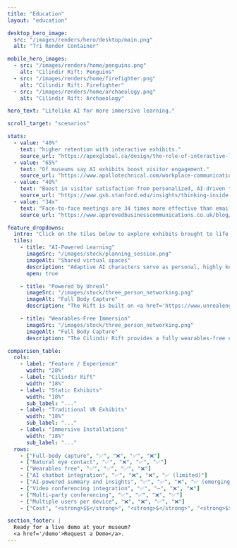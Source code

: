 ```yaml
---
title: "Education"
layout: "education"

desktop_hero_image:
  src: "/images/renders/hero/desktop/main.png"
  alt: "Tri Render Container"

mobile_hero_images:
  - src: "/images/renders/home/penguins.png"
    alt: "Cilindir Rift: Penguins"
  - src: "/images/renders/home/firefighter.png"
    alt: "Cilindir Rift: Firefighter"
  - src: "/images/renders/home/archaeology.png"
    alt: "Cilindir Rift: Archaeology"

hero_text: "Lifelike AI for more immersive learning."

scroll_target: "scenarios"

stats:
  - value: "40%"
    text: "higher retention with interactive exhibits."
    source_url: "https://apexglobal.ca/design/the-role-of-interactive-learning-in-museums/"
  - value: "65%"
    text: "Of museums say AI exhibits boost visitor engagement."
    source_url: "https://www.apollotechnical.com/workplace-communication-statistics/"
  - value: "40%"
    text: "Boost in visitor satisfaction from personalized, AI-driven tours."
    source_url: "https://www.gsb.stanford.edu/insights/thinking-inside-box-why-virtual-meetings-generate-fewer-ideas"
  - value: "34x"
    text: "Face-to-face meetings are 34 times more effective than email threads."
    source_url: "https://www.approvedbusinesscommunications.co.uk/blog/2018-01-11-face-to-face-meetings-are-way-more-effective-than-emails-study-suggest"

feature_dropdowns:
  intro: "Click on the tiles below to explore exhibits brought to life with Cilindir."
  tiles:
    - title: "AI-Powered Learning"
      imageSrc: "/images/stock/planning_session.png"
      imageAlt: "Shared virtual spaces"
      description: "Adaptive AI characters serve as personal, highly knowledgeable mentors, experts, and guides. Users can see, hear, and interact with these AI systems as if they were another person together in the same room. AI educators are trained on vast amounts of information, and designed with strict safety protocols."
      open: true

    - title: "Powered by Unreal"
      imageSrc: "/images/stock/three_person_networking.png"
      imageAlt: "Full Body Capture"
      description: "The Rift is built on <a href='https://www.unrealengine.com/' target='_blank' rel='noopener'>Unreal Engine</a>, a leading game development engine known for its stunning graphics and advanced physics. This makes it possible for learners to explore dynamic virtual worlds where AI characters can move naturally and interact with their surroundings."

    - title: "Wearables-Free Immersion"
      imageSrc: "/images/stock/three_person_networking.png"
      imageAlt: "Full Body Capture"
      description: "The Cilindir Rift provides a fully wearables-free experience—no VR headset required. This eliminates discomfort and fatigue associated with the prolonged use of headsets and hand controllers, reduces hygiene concerns, and avoids barriers for both younger and older learners."

comparison_table:
  cols:
    - label: "Feature / Experience"
      width: "28%"
    - label: "Cilindir Rift"
      width: "18%"
    - label: "Static Exhibits"
      width: "18%"
      sub_label: "..."
    - label: "Traditional VR Exhibits"
      width: "18%"
      sub_label: "..."
    - label: "Immersive Installations"
      width: "18%"
      sub_label: "..."
  rows:
    - ["Full-body capture", "✅", "❌", "✅", "❌"]
    - ["Natural eye contact", "✅", "❌", "✅", "✅"]
    - ["Wearables free", "✅", "✅", "✅", "❌"]
    - ["AI chatbot integration", "✅", "❌", "❌", "✅ (limited)"]
    - ["AI-powered summary and insights", "✅", "✅", "❌", "✅ (emerging)"]
    - ["Video conferencing integration", "✅", "–", "❌", "❌"]
    - ["Multi-party conferencing", "✅", "✅", "❌", "✅"]
    - ["Multiple users per device", "❌", "❌", "✅", "❌"]
    - ["Cost", "<strong>$$</strong>", "<strong>$</strong>", "<strong>$$$</strong>", "<strong>$$</strong> - <strong>$$$</strong>"]

section_footer: |
  Ready for a live demo at your museum?
  <a href='/demo'>Request a Demo</a>.
---
```

